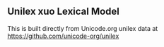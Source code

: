 Unilex xuo Lexical Model
----------------------

This is built directly from Unicode.org unilex data at
https://github.com/unicode-org/unilex
